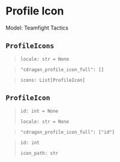 # Profile Icon
Model: Teamfight Tactics

## `ProfileIcons` <Badge text="Pyot Core" vertical="middle"/> <Badge text="GET" vertical="middle"/> <Badge text="Iterable" type="warning" vertical="middle"/>
>`locale: str = None` <Badge text="param" type="warning" vertical="middle"/>

>`"cdragon_profile_icon_full": []` <Badge text="endpoint" type="error" vertical="middle"/>

>`icons: List[ProfileIcon]` <Badge text="Iterator" type="warning" vertical="middle"/>

## `ProfileIcon` <Badge text="Pyot Core" vertical="middle"/> <Badge text="GET" vertical="middle"/>
>`id: int = None` <Badge text="param" type="warning" vertical="middle"/>
>
>`locale: str = None` <Badge text="param" type="warning" vertical="middle"/>

>`"cdragon_profile_icon_full": ["id"]` <Badge text="endpoint" type="error" vertical="middle"/>

>`id: int`
>
>`icon_path: str`